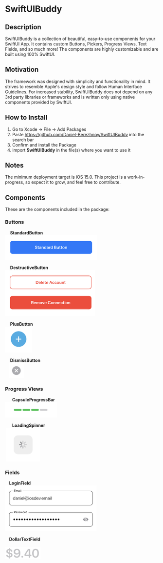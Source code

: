 # SwiftUIBuddy

## Description
SwiftUIBuddy is a collection of beautiful, easy-to-use components for your SwiftUI App. It contains custom Buttons, Pickers, Progress Views, Text Fields, and so much more! The components are highly customizable and are built using 100% SwiftUI.

## Motivation
The framework was designed with simplicity and functionality in mind. It strives to resemble Apple's design style and follow Human Interface Guidelines. For increased stability, SwiftUIBuddy does not depend on any 3rd party libraries or frameworks and is written only using native components provided by SwiftUI.

## How to Install
1) Go to Xcode -> File -> Add Packages
2) Paste https://github.com/Daniel-Berezhnoy/SwiftUIBuddy into the search bar
3) Confirm and install the Package
4) Import **SwiftUIBuddy** in the file(s) where you want to use it

## Notes
The minimum deployment target is iOS 15.0. This project is a work-in-progress, so expect it to grow, and feel free to contribute.

## Components
These are the components included in the package:

### Buttons
**&nbsp;&nbsp;&nbsp;&nbsp; StandardButton**  
<img src = "Screenshots/Buttons/StandardButton.png" height = "80">

**&nbsp;&nbsp;&nbsp;&nbsp; DestructiveButton**  
<img src = "Screenshots/Buttons/DestructiveButton.png" height = "151">

**&nbsp;&nbsp;&nbsp;&nbsp; PlusButton**  
<img src = "Screenshots/Buttons/PlusButton.png" height = "85">

**&nbsp;&nbsp;&nbsp;&nbsp; DismissButton**  
&nbsp;&nbsp; <img src = "Screenshots/Buttons/DismissButton.png" height = "50">

### Progress Views
**&nbsp;&nbsp;&nbsp;&nbsp;&nbsp;&nbsp; CapsuleProgressBar**  
<img src = "Screenshots/Progress Views/CapsuleProgressBar.png" height = "50">

**&nbsp;&nbsp;&nbsp;&nbsp;&nbsp;&nbsp; LoadingSpinner**  
&nbsp;<img src = "Screenshots/Progress Views/LoadingSpinner.png" height = "110">

### Fields
**&nbsp;&nbsp;&nbsp; LoginField**  
<img src = "Screenshots/Fields/LoginField.png" height = "150">

**&nbsp;&nbsp;&nbsp; DollarTextField**  
&nbsp;&nbsp; <br> <img src = "Screenshots/Fields/DollarTextField.png" height = "40">
